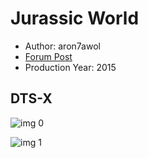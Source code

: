 # Jurassic World

* Author: aron7awol
* [Forum Post](https://www.avsforum.com/threads/bass-eq-for-filtered-movies.2995212/post-56735650)
* Production Year: 2015

## DTS-X

![img 0](https://i.imgur.com/h65xNR4.jpg)

![img 1](https://i.imgur.com/CjciPH4.jpg)


